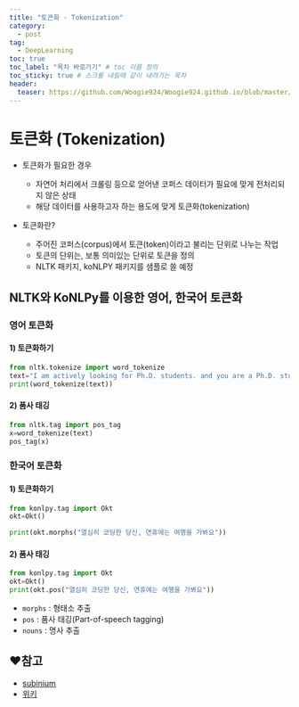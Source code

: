 ```yaml
---
title: "토큰화 - Tokenization"
category:
  - post
tag:
  - DeepLearning
toc: true
toc_label: "목차 바로가기" # toc 이름 정의
toc_sticky: true # 스크롤 내릴때 같이 내려가는 목차
header:
  teaser: https://github.com/Woogie924/Woogie924.github.io/blob/master/assets/images/TF.PNG?raw=true
---
```


# 토큰화 (Tokenization)

- 토큰화가 필요한 경우

  - 자연어 처리에서 크롤링 등으로 얻어낸 코퍼스 데이터가 필요에 맞게 전처리되지 않은 상태
  - 해당 데이터를 사용하고자 하는 용도에 맞게 토큰화(tokenization)

- 토큰화란?
  - 주어진 코퍼스(corpus)에서 토큰(token)이라고 불리는 단위로 나누는 작업
  - 토큰의 단위는, 보통 의미있는 단위로 토큰을 정의
  - NLTK 패키지, koNLPY 패키지를 샘플로 쓸 예정

## NLTK와 KoNLPy를 이용한 영어, 한국어 토큰화

### 영어 토큰화

#### 1) 토큰화하기

```python
from nltk.tokenize import word_tokenize
text="I am actively looking for Ph.D. students. and you are a Ph.D. student."
print(word_tokenize(text))
```

#### 2) 품사 태깅

```python
from nltk.tag import pos_tag
x=word_tokenize(text)
pos_tag(x)
```

### 한국어 토큰화

#### 1) 토큰화하기

```python
from konlpy.tag import Okt
okt=Okt()

print(okt.morphs("열심히 코딩한 당신, 연휴에는 여행을 가봐요"))
```

#### 2) 품사 태깅

```python
from konlpy.tag import Okt
okt=Okt()
print(okt.pos("열심히 코딩한 당신, 연휴에는 여행을 가봐요"))
```

- `morphs` : 형태소 추출
- `pos` : 품사 태깅(Part-of-speech tagging)
- `nouns` : 명사 추출

## ❤참고

- [subinium](https://subinium.github.io/Keras-6-1/)
- [위키](https://wikidocs.net/)
